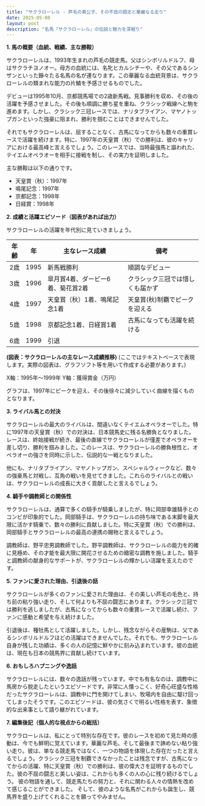 ```yaml
---
title: "サクラローレル - 芦毛の貴公子、その不屈の闘志と華麗なる走り"
date: 2025-05-08
layout: post
description: "名馬『サクラローレル』の伝説と魅力を深堀り"
---
```


**1. 馬の概要（血統、戦績、主な勝鞍）**

サクラローレルは、1993年生まれの芦毛の競走馬。父はシンボリルドルフ、母はサクラチヨノオー。母方の血統には、名牝ヒカルシチーや、その父であるシンザンといった錚々たる名馬の名が連なります。この華麗なる血統背景は、サクラローレルの類まれな能力の片鱗を予感させるものでした。

デビューは1995年10月、京都競馬場での2歳新馬戦。見事勝利を収め、その後の活躍を予感させました。その後も順調に勝ち星を重ね、クラシック戦線へと駒を進めます。しかし、クラシック三冠レースでは、ナリタブライアン、マヤノトップガンといった強豪に阻まれ、勝利を掴むことはできませんでした。

それでもサクラローレルは、屈することなく、古馬になってからも数々の重賞レースで活躍を続けます。特に、1997年の天皇賞（秋）での勝利は、彼のキャリアにおける最高峰と言えるでしょう。このレースでは、当時最強馬と謳われた、テイエムオペラオーを相手に接戦を制し、その実力を証明しました。

主な勝鞍は以下の通りです。

* 天皇賞（秋）：1997年
* 鳴尾記念：1997年
* 京都記念：1998年
* 日経賞：1998年


**2. 成績と活躍エピソード（図表があれば出力）**

サクラローレルの活躍を年代別に見ていきましょう。

| 年齢 | 年 | 主なレース成績 | 備考 |
|---|---|---|---|
| 2歳 | 1995 | 新馬戦勝利 | 順調なデビュー |
| 3歳 | 1996 | 皐月賞4着、ダービー6着、菊花賞2着 | クラシック三冠では惜しくも届かず |
| 4歳 | 1997 | 天皇賞（秋）1着、鳴尾記念1着 | 天皇賞(秋)制覇でピークを迎える |
| 5歳 | 1998 | 京都記念1着、日経賞1着 | 古馬になっても活躍を続ける |
| 6歳 | 1999 |  引退 |  |


**(図表：サクラローレルの主なレース成績推移)**  (ここではテキストベースで表現します。実際の図表は、グラフソフト等を用いて作成する必要があります。)

X軸：1995年～1999年
Y軸：獲得賞金（万円）

グラフは、1997年にピークを迎え、その後徐々に減少していく曲線を描くものとなります。


**3. ライバル馬との対決**

サクラローレルの最大のライバルは、間違いなくテイエムオペラオーでした。特に1997年の天皇賞（秋）での対決は、日本競馬史に残る名勝負となりました。レースは、終始接戦が続き、最後の直線でサクラローレルが僅差でオペラオーを差し切り、勝利を掴みました。このレースは、サクラローレルの勝負根性と、オペラオーの強さを同時に示した、伝説的な一戦となりました。

他にも、ナリタブライアン、マヤノトップガン、スペシャルウィークなど、数々の強豪馬と対戦し、互角の戦いを見せてきました。これらのライバルとの戦いは、サクラローレルの成長に大きく貢献したと言えるでしょう。


**4. 騎手や調教師との関係性**

サクラローレルは、通算で多くの騎手が騎乗しましたが、特に岡部幸雄騎手とのコンビが印象的でした。岡部騎手は、サクラローレルの持ち味である末脚を最大限に活かす騎乗で、数々の勝利に貢献しました。特に天皇賞（秋）での勝利は、岡部騎手とサクラローレルの最高の連携の賜物と言えるでしょう。

調教師は、野平忠男調教師でした。野平調教師は、サクラローレルの能力を的確に見極め、その才能を最大限に開花させるための緻密な調教を施しました。騎手と調教師の献身的なサポートが、サクラローレルの輝かしい活躍を支えたのです。


**5. ファンに愛された理由、引退後の話**

サクラローレルが多くのファンに愛された理由は、その美しい芦毛の毛色と、持ち前の粘り強い走り、そして何よりも不屈の闘志にあります。クラシック三冠では勝利を逃しましたが、古馬になってからも数々の重賞レースで活躍し続け、ファンに感動と希望を与え続けました。

引退後は、種牡馬として活躍しました。しかし、残念ながらその産駒は、父であるシンボリルドルフほどの活躍はできませんでした。それでも、サクラローレル自身が残した功績は、多くの人の記憶に鮮やかに刻み込まれています。彼の血統は、現在も日本の競馬界に貢献し続けています。


**6. おもしろハプニングや逸話**

サクラローレルには、数々の逸話が残っています。中でも有名なのは、調教中に馬房から脱走したというエピソードです。非常に人懐っこく、好奇心旺盛な性格だったサクラローレルは、調教中に門を開けてしまい、牧場内を自由に駆け回ってしまったそうです。このエピソードは、彼の気さくで明るい性格を表す、象徴的な出来事として語り継がれています。


**7. 編集後記（個人的な視点からの総括）**

サクラローレルは、私にとって特別な存在です。彼のレースを初めて見た時の感動は、今でも鮮明に覚えています。華麗な芦毛、そして最後まで諦めない粘り強い走り。彼は、単なる競走馬ではなく、一つの物語を体現した存在だったと言えるでしょう。クラシック三冠を制覇できなかったことは残念ですが、古馬になってからの活躍、特に天皇賞（秋）での勝利は、彼の偉大さを証明するものでした。彼の不屈の闘志と美しい姿は、これからも多くの人の心に残り続けるでしょう。  彼の物語を通して、競走馬たちの努力と、それに関わる人々の情熱を改めて感じることができました。  そして、彼のような名馬がこれからも誕生し、競馬界を盛り上げてくれることを願ってやみません。
